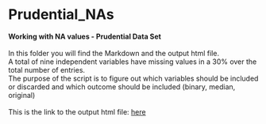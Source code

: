 # Prudential_NAs
**Working with NA values  - Prudential Data Set** 
<br>
<br>
In this folder you will find the Markdown and the output html file.<br>
A total of nine independent variables have missing values in a 30% over the total number of entries. <br>
The purpose of the script is to figure out which variables should be included or discarded and which outcome should be included (binary, median, original)
<br>
<br>
This is the link to the output html file: [here](https://moscosof.github.io/Prudential_NAs/Prudential_NA.html)
